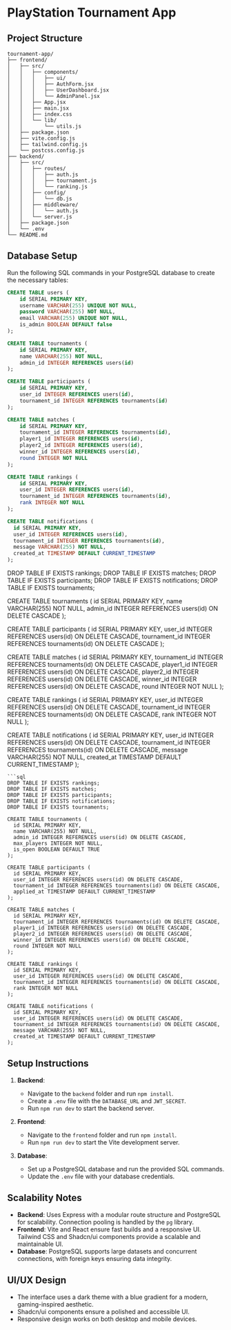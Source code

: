 # PlayStation Tournament App

## Project Structure

```
tournament-app/
├── frontend/
│   ├── src/
│   │   ├── components/
│   │   │   ├── ui/
│   │   │   ├── AuthForm.jsx
│   │   │   ├── UserDashboard.jsx
│   │   │   └── AdminPanel.jsx
│   │   ├── App.jsx
│   │   ├── main.jsx
│   │   ├── index.css
│   │   └── lib/
│   │       └── utils.js
│   ├── package.json
│   ├── vite.config.js
│   ├── tailwind.config.js
│   └── postcss.config.js
├── backend/
│   ├── src/
│   │   ├── routes/
│   │   │   ├── auth.js
│   │   │   ├── tournament.js
│   │   │   └── ranking.js
│   │   ├── config/
│   │   │   └── db.js
│   │   ├── middleware/
│   │   │   └── auth.js
│   │   └── server.js
│   ├── package.json
│   └── .env
└── README.md
```

## Database Setup

Run the following SQL commands in your PostgreSQL database to create the necessary tables:

```sql
CREATE TABLE users (
    id SERIAL PRIMARY KEY,
    username VARCHAR(255) UNIQUE NOT NULL,
    password VARCHAR(255) NOT NULL,
    email VARCHAR(255) UNIQUE NOT NULL,
    is_admin BOOLEAN DEFAULT false
);

CREATE TABLE tournaments (
    id SERIAL PRIMARY KEY,
    name VARCHAR(255) NOT NULL,
    admin_id INTEGER REFERENCES users(id)
);

CREATE TABLE participants (
    id SERIAL PRIMARY KEY,
    user_id INTEGER REFERENCES users(id),
    tournament_id INTEGER REFERENCES tournaments(id)
);

CREATE TABLE matches (
    id SERIAL PRIMARY KEY,
    tournament_id INTEGER REFERENCES tournaments(id),
    player1_id INTEGER REFERENCES users(id),
    player2_id INTEGER REFERENCES users(id),
    winner_id INTEGER REFERENCES users(id),
    round INTEGER NOT NULL
);

CREATE TABLE rankings (
    id SERIAL PRIMARY KEY,
    user_id INTEGER REFERENCES users(id),
    tournament_id INTEGER REFERENCES tournaments(id),
    rank INTEGER NOT NULL
);

CREATE TABLE notifications (
  id SERIAL PRIMARY KEY,
  user_id INTEGER REFERENCES users(id),
  tournament_id INTEGER REFERENCES tournaments(id),
  message VARCHAR(255) NOT NULL,
  created_at TIMESTAMP DEFAULT CURRENT_TIMESTAMP
);
```

DROP TABLE IF EXISTS rankings;
DROP TABLE IF EXISTS matches;
DROP TABLE IF EXISTS participants;
DROP TABLE IF EXISTS notifications;
DROP TABLE IF EXISTS tournaments;

CREATE TABLE tournaments (
id SERIAL PRIMARY KEY,
name VARCHAR(255) NOT NULL,
admin_id INTEGER REFERENCES users(id) ON DELETE CASCADE
);

CREATE TABLE participants (
id SERIAL PRIMARY KEY,
user_id INTEGER REFERENCES users(id) ON DELETE CASCADE,
tournament_id INTEGER REFERENCES tournaments(id) ON DELETE CASCADE
);

CREATE TABLE matches (
id SERIAL PRIMARY KEY,
tournament_id INTEGER REFERENCES tournaments(id) ON DELETE CASCADE,
player1_id INTEGER REFERENCES users(id) ON DELETE CASCADE,
player2_id INTEGER REFERENCES users(id) ON DELETE CASCADE,
winner_id INTEGER REFERENCES users(id) ON DELETE CASCADE,
round INTEGER NOT NULL
);

CREATE TABLE rankings (
id SERIAL PRIMARY KEY,
user_id INTEGER REFERENCES users(id) ON DELETE CASCADE,
tournament_id INTEGER REFERENCES tournaments(id) ON DELETE CASCADE,
rank INTEGER NOT NULL
);

CREATE TABLE notifications (
id SERIAL PRIMARY KEY,
user_id INTEGER REFERENCES users(id) ON DELETE CASCADE,
tournament_id INTEGER REFERENCES tournaments(id) ON DELETE CASCADE,
message VARCHAR(255) NOT NULL,
created_at TIMESTAMP DEFAULT CURRENT_TIMESTAMP
);

````
```sql
DROP TABLE IF EXISTS rankings;
DROP TABLE IF EXISTS matches;
DROP TABLE IF EXISTS participants;
DROP TABLE IF EXISTS notifications;
DROP TABLE IF EXISTS tournaments;

CREATE TABLE tournaments (
  id SERIAL PRIMARY KEY,
  name VARCHAR(255) NOT NULL,
  admin_id INTEGER REFERENCES users(id) ON DELETE CASCADE,
  max_players INTEGER NOT NULL,
  is_open BOOLEAN DEFAULT TRUE
);

CREATE TABLE participants (
  id SERIAL PRIMARY KEY,
  user_id INTEGER REFERENCES users(id) ON DELETE CASCADE,
  tournament_id INTEGER REFERENCES tournaments(id) ON DELETE CASCADE,
  applied_at TIMESTAMP DEFAULT CURRENT_TIMESTAMP
);

CREATE TABLE matches (
  id SERIAL PRIMARY KEY,
  tournament_id INTEGER REFERENCES tournaments(id) ON DELETE CASCADE,
  player1_id INTEGER REFERENCES users(id) ON DELETE CASCADE,
  player2_id INTEGER REFERENCES users(id) ON DELETE CASCADE,
  winner_id INTEGER REFERENCES users(id) ON DELETE CASCADE,
  round INTEGER NOT NULL
);

CREATE TABLE rankings (
  id SERIAL PRIMARY KEY,
  user_id INTEGER REFERENCES users(id) ON DELETE CASCADE,
  tournament_id INTEGER REFERENCES tournaments(id) ON DELETE CASCADE,
  rank INTEGER NOT NULL
);

CREATE TABLE notifications (
  id SERIAL PRIMARY KEY,
  user_id INTEGER REFERENCES users(id) ON DELETE CASCADE,
  tournament_id INTEGER REFERENCES tournaments(id) ON DELETE CASCADE,
  message VARCHAR(255) NOT NULL,
  created_at TIMESTAMP DEFAULT CURRENT_TIMESTAMP
);
````

## Setup Instructions

1. **Backend**:

   - Navigate to the `backend` folder and run `npm install`.
   - Create a `.env` file with the `DATABASE_URL` and `JWT_SECRET`.
   - Run `npm run dev` to start the backend server.

2. **Frontend**:

   - Navigate to the `frontend` folder and run `npm install`.
   - Run `npm run dev` to start the Vite development server.

3. **Database**:
   - Set up a PostgreSQL database and run the provided SQL commands.
   - Update the `.env` file with your database credentials.

## Scalability Notes

- **Backend**: Uses Express with a modular route structure and PostgreSQL for scalability. Connection pooling is handled by the `pg` library.
- **Frontend**: Vite and React ensure fast builds and a responsive UI. Tailwind CSS and Shadcn/ui components provide a scalable and maintainable UI.
- **Database**: PostgreSQL supports large datasets and concurrent connections, with foreign keys ensuring data integrity.

## UI/UX Design

- The interface uses a dark theme with a blue gradient for a modern, gaming-inspired aesthetic.
- Shadcn/ui components ensure a polished and accessible UI.
- Responsive design works on both desktop and mobile devices.

```

```
